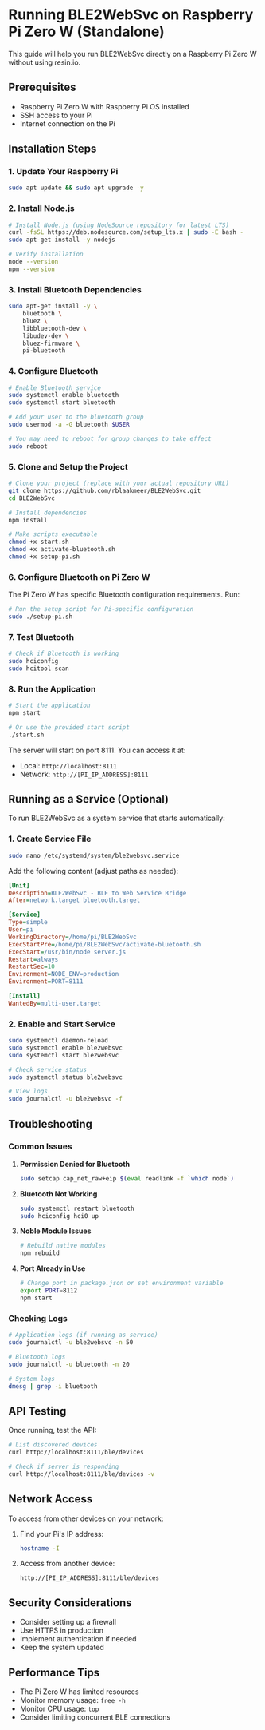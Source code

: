 # Running BLE2WebSvc on Raspberry Pi Zero W (Standalone)

This guide will help you run BLE2WebSvc directly on a Raspberry Pi Zero W without using resin.io.

## Prerequisites

- Raspberry Pi Zero W with Raspberry Pi OS installed
- SSH access to your Pi
- Internet connection on the Pi

## Installation Steps

### 1. Update Your Raspberry Pi

```bash
sudo apt update && sudo apt upgrade -y
```

### 2. Install Node.js

```bash
# Install Node.js (using NodeSource repository for latest LTS)
curl -fsSL https://deb.nodesource.com/setup_lts.x | sudo -E bash -
sudo apt-get install -y nodejs

# Verify installation
node --version
npm --version
```

### 3. Install Bluetooth Dependencies

```bash
sudo apt-get install -y \
    bluetooth \
    bluez \
    libbluetooth-dev \
    libudev-dev \
    bluez-firmware \
    pi-bluetooth
```

### 4. Configure Bluetooth

```bash
# Enable Bluetooth service
sudo systemctl enable bluetooth
sudo systemctl start bluetooth

# Add your user to the bluetooth group
sudo usermod -a -G bluetooth $USER

# You may need to reboot for group changes to take effect
sudo reboot
```

### 5. Clone and Setup the Project

```bash
# Clone your project (replace with your actual repository URL)
git clone https://github.com/rblaakmeer/BLE2WebSvc.git
cd BLE2WebSvc

# Install dependencies
npm install

# Make scripts executable
chmod +x start.sh
chmod +x activate-bluetooth.sh
chmod +x setup-pi.sh
```

### 6. Configure Bluetooth on Pi Zero W

The Pi Zero W has specific Bluetooth configuration requirements. Run:

```bash
# Run the setup script for Pi-specific configuration
sudo ./setup-pi.sh
```

### 7. Test Bluetooth

```bash
# Check if Bluetooth is working
sudo hciconfig
sudo hcitool scan
```

### 8. Run the Application

```bash
# Start the application
npm start

# Or use the provided start script
./start.sh
```

The server will start on port 8111. You can access it at:
- Local: `http://localhost:8111`
- Network: `http://[PI_IP_ADDRESS]:8111`

## Running as a Service (Optional)

To run BLE2WebSvc as a system service that starts automatically:

### 1. Create Service File

```bash
sudo nano /etc/systemd/system/ble2websvc.service
```

Add the following content (adjust paths as needed):

```ini
[Unit]
Description=BLE2WebSvc - BLE to Web Service Bridge
After=network.target bluetooth.target

[Service]
Type=simple
User=pi
WorkingDirectory=/home/pi/BLE2WebSvc
ExecStartPre=/home/pi/BLE2WebSvc/activate-bluetooth.sh
ExecStart=/usr/bin/node server.js
Restart=always
RestartSec=10
Environment=NODE_ENV=production
Environment=PORT=8111

[Install]
WantedBy=multi-user.target
```

### 2. Enable and Start Service

```bash
sudo systemctl daemon-reload
sudo systemctl enable ble2websvc
sudo systemctl start ble2websvc

# Check service status
sudo systemctl status ble2websvc

# View logs
sudo journalctl -u ble2websvc -f
```

## Troubleshooting

### Common Issues

1. **Permission Denied for Bluetooth**
   ```bash
   sudo setcap cap_net_raw+eip $(eval readlink -f `which node`)
   ```

2. **Bluetooth Not Working**
   ```bash
   sudo systemctl restart bluetooth
   sudo hciconfig hci0 up
   ```

3. **Noble Module Issues**
   ```bash
   # Rebuild native modules
   npm rebuild
   ```

4. **Port Already in Use**
   ```bash
   # Change port in package.json or set environment variable
   export PORT=8112
   npm start
   ```

### Checking Logs

```bash
# Application logs (if running as service)
sudo journalctl -u ble2websvc -n 50

# Bluetooth logs
sudo journalctl -u bluetooth -n 20

# System logs
dmesg | grep -i bluetooth
```

## API Testing

Once running, test the API:

```bash
# List discovered devices
curl http://localhost:8111/ble/devices

# Check if server is responding
curl http://localhost:8111/ble/devices -v
```

## Network Access

To access from other devices on your network:

1. Find your Pi's IP address:
   ```bash
   hostname -I
   ```

2. Access from another device:
   ```
   http://[PI_IP_ADDRESS]:8111/ble/devices
   ```

## Security Considerations

- Consider setting up a firewall
- Use HTTPS in production
- Implement authentication if needed
- Keep the system updated

## Performance Tips

- The Pi Zero W has limited resources
- Monitor memory usage: `free -h`
- Monitor CPU usage: `top`
- Consider limiting concurrent BLE connections
